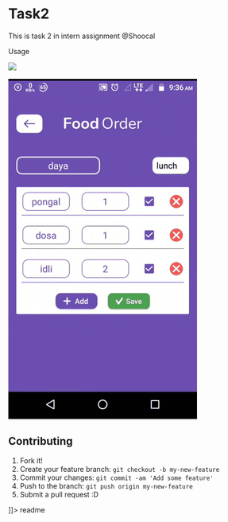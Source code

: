 # Task2
This is task 2 in intern assignment @Shoocal

<snippet>
  <content><![CDATA[
# ${1:Task 1}



## Usage

![](demo2.gif) <br />

![](demo3.gif)

## Contributing

1. Fork it!
2. Create your feature branch: `git checkout -b my-new-feature`
3. Commit your changes: `git commit -am 'Add some feature'`
4. Push to the branch: `git push origin my-new-feature`
5. Submit a pull request :D


]]></content>
  <tabTrigger>readme</tabTrigger>
</snippet>
